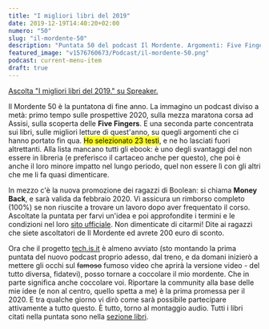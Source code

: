 ```yaml
---
title: "I migliori libri del 2019"
date: 2019-12-19T14:40:20+02:00
numero: "50"
slug: "il-mordente-50"
description: "Puntata 50 del podcast Il Mordente. Argomenti: Five Fingers, Assisi, corsa, mezza maratona, Boolean Careers, libri, letteratura e tech.is.it. Autore: Riccardo Palombo"
featured_image: "v1576760673/Podcast/il-mordente-50.png"
podcast: current-menu-item
draft: true
---
```


<a class="spreaker-player" href="https://www.spreaker.com/episode/20946605" data-resource="episode_id=20946605" data-width="100%" data-height="200px" data-theme="light" data-playlist="false" data-playlist-continuous="false" data-autoplay="false" data-live-autoplay="false" data-chapters-image="true" data-episode-image-position="right" data-hide-logo="false" data-hide-likes="false" data-hide-comments="false" data-hide-sharing="false" data-hide-download="true">Ascolta "I migliori libri del 2019." su Spreaker.</a>

Il Mordente 50 è la puntatona di fine anno. La immagino un podcast diviso a metà: primo tempo sulle prospettive 2020, sulla mezza maratona corsa ad Assisi, sulla scoperta delle **Five Fingers**. E una seconda parte concentrata sui libri, sulle migliori letture di quest'anno, su quegli argomenti che ci hanno portato fin qua. <mark>Ho selezionato 23 testi</mark>, e ne ho lasciati fuori altrettanti. Alla lista mancano tutti gli ebook: è uno degli svantaggi del non essere in libreria (e preferisco il cartaceo anche per questo), che poi è anche il loro minore impatto nel lungo periodo, quel non essere lì con gli altri che me li fa quasi dimenticare. 

In mezzo c'è la nuova promozione dei ragazzi di Boolean: si chiama **Money Back**, e sarà valida da febbraio 2020. Vi assicura un rimborso completo (100%) se non riuscite a trovare un lavoro dopo aver frequentato il corso. Ascoltate la puntata per farvi un'idea e poi approfondite i termini e le condizioni nel loro <a href="https://www.boolean.careers/" target="_blank" rel="nofollow noopener" title="Vai al sito di Boolean">sito ufficiale</a>. Non dimenticate di citarmi! Dite ai ragazzi che siete ascoltatori de Il Mordente ed avrete 200 euro di sconto.

Ora che il progetto [tech.is.it](/podcast/il-mordente-49/ "Vi presento tech.is.it") è almeno avviato (sto montando la prima puntata del nuovo podcast proprio adesso, dal treno, e da domani inizierò a mettere gli occhi sul <strike>famoso</strike> fumoso video che aprirà la versione video - del tutto diversa, fidatevi), posso tornare a coccolare il mio mordente. Che in parte significa anche coccolare voi. Riportare la community alla base delle mie idee (e non al centro, quello spetta a me) è la prima promessa per il 2020. E tra qualche giorno vi dirò come sarà possibile partecipare attivamente a tutto questo. È tutto, torno al montaggio audio. Tutti i libri citati nella puntata sono nella [sezione libri](/libri/ "Vai alla sezione Libreria").